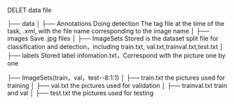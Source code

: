 
DELET data file


├── data
│   ├── Annotations   Doing detection The tag file at the time of the task,  .xml, with the file name corresponding to the image name
│   ├── images  Save .jpg files
│   ├── ImageSets  Stored is the dataset split file for classification and detection，including train.txt, val.txt,trainval.txt,test.txt
│   ├── labels  Stored label infomation.txt，Correspond with the picture one by one


├── ImageSets(train，val，test--8:1:1)
│   ├── train.txt  the pictures used for training
│   ├── val.txt  the pictures used for validation
│   ├── trainval.txt  train and val
│   ├── test.txt  the pictures used for testing
